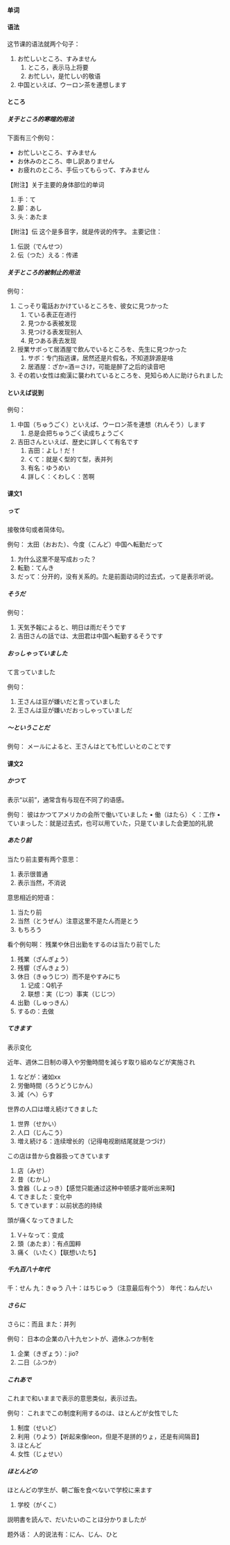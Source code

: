 #### 单词



#### 语法
这节课的语法就两个句子：
1. お忙しいところ、すみません
    1. ところ，表示马上将要 
    2. お忙しい，是忙しい的敬语
2. 中国といえば、ウーロン茶を連想します


#### ところ
##### 关于ところ的寒暄的用法

下面有三个例句：
* お忙しいところ、すみません
* お休みのところ、申し訳ありません
* お疲れのところ、手伝ってもらって、すみません


【附注】关于主要的身体部位的单词
1.	手：て
2.	脚：あし
3.	头：あたま


【附注】伝
这个是多音字，就是传说的传字。
主要记住：
1.	伝説（でんせつ）
2.	伝（つた）える：传递

##### 关于ところ的被制止的用法
例句：
1. こっそり電話おかけているところを、彼女に見つかった
    1. ている表正在进行
    2.	見つかる表被发现
    3.	見つける表发现别人
    4.	見つある表去发现
2.	授業サボって居酒屋で飲んでいるところを、先生に見つかった
    1.	サボ：专门指逃课，居然还是片假名，不知道辞源是啥
    2.	居酒屋：ざか=酒＝さけ，可能是醉了之后的读音吧
3.	その若い女性は痴漢に襲われているところを、見知らめ人に助けられました

#### といえば说到

例句：
1.	中国（ちゅうごく）といえば、ウーロン茶を連想（れんそう）します
    1.	总是会把ちゅうごく读成ちょうごく
2.	吉田さんといえば、歴史に詳しくて有名です
    1.	吉田：よし！だ！
    2.	くて：就是く型的て型，表并列
    3.	有名：ゆうめい
    4.	詳しく：くわしく：苦啊


#### 课文1
##### って

接敬体句或者简体句。

例句：
太田（おおた）、今度（こんど）中国へ転勤だって
1.	为什么这里不是写成おった？
2.	転勤：てんき
3.	だって：分开的，没有关系的。た是前面动词的过去式，って是表示听说。

##### そうだ

例句：
1.	天気予報によると、明日は雨だそうです
2.	吉田さんの話では、太田君は中国へ転勤するそうです



##### おっしゃっていました
て言っていました

例句：
1.	王さんは豆が嫌いだと言っていました
2.	王さんは豆が嫌いだおっしゃっていましだ

##### 〜ということだ

例句：
メールによると、王さんはとても忙しいとのことです



#### 课文2

##### かつて

表示“以前”，通常含有与现在不同了的语感。

例句：
彼はかつてアメリカの会所で働いていました
• 働（はたら）く：工作
• ていまっした：就是过去式，也可以用ていた，只是ていました会更加的礼貌

##### あたり前

当たり前主要有两个意思：
1. 表示很普通
2. 表示当然，不消说

意思相近的短语：
1. 当たり前
2. 当然（とうぜん）注意这里不是たん而是とう
3. もちろう


看个例句啊：
残業や休日出勤をするのは当たり前でした

1. 残業（ざんぎょう）
2. 残響（ざんきょう）
3. 休日（きゅうじつ）而不是やすみにち
    1. 记成：Q机子
    2. 联想：実（じつ）事実（じじつ）
4. 出勤（しゅっきん）
5. するの：去做


##### てきます

表示变化

近年、週休二日制の導入や労働時間を減らす取り組めなどが実施され
1.	などが：诸如xx
2.	労働時間（ろうどうじかん）
3.	減（へ）らす

世界の人口は増え続けてきました
1.	世界（せかい）
2.	人口（じんこう）
3.	増え続ける：连续增长的（记得电视剧结尾就是つづけ）

この店は昔から食器扱ってきています
1.	店（みせ）
2.	昔（むかし）
3.	食器（しょっき）【感觉只能通过这种中顿感才能听出来啊】
4.	てきました：变化中
5.	てきています：以前状态的持续


頭が痛くなってきました
1.	V＋なって：变成
2.	頭（あたま）：有点国粹
3.	痛く（いたく）【联想いたち】

##### 千九百八十年代

千：せん
九：きゅう
八十：はちじゅう（注意最后有个う）
年代：ねんだい

##### さらに

さらに：而且
また：并列

例句：
日本の企業の八十九セントが、週休ふつか制を
1.	企業（きぎょう）：jio?
2.	二日（ふつか）


##### これあで

これまで和いままで表示的意思类似，表示过去。

例句：
これまでこの制度利用するのは、ほとんどが女性でした
1.	制度（せいど）
2.	利用（りよう）【听起来像leon，但是不是拼的りょ，还是有间隔音】
3.	ほとんど
4.	女性（じょせい）


##### ほとんどの

ほとんどの学生が、朝ご飯を食べないで学校に来ます
1.	学校（がくこ）

説明書を読んで、だいたいのことほ分かりましたが

题外话：
人的说法有：にん、じん、ひと

